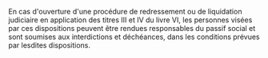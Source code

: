 En cas d'ouverture d'une procédure de redressement ou de liquidation judiciaire en application des titres III et IV du livre VI, les personnes visées par ces dispositions peuvent être rendues responsables du passif social et sont soumises aux interdictions et déchéances, dans les conditions prévues par lesdites dispositions.
